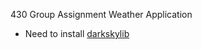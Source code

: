 430 Group Assignment Weather Application

- Need to install [darkskylib](https://github.com/lukaskubis/darkskylib) 


